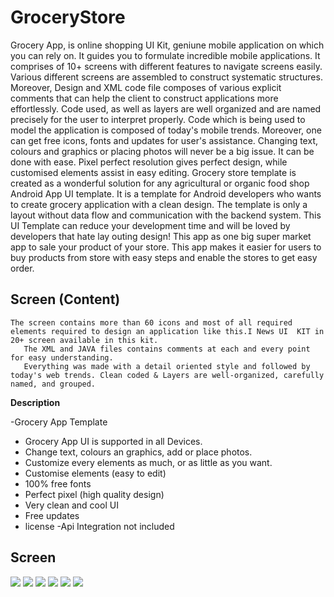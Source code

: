 

# GroceryStore
Grocery App, is online shopping UI Kit, geniune mobile application on which you can rely on. It guides you to formulate incredible mobile applications. It comprises of 10+ screens with different features to navigate screens easily.
Various different screens are assembled to  construct systematic structures. Moreover, Design and XML code file composes of various explicit comments that can help the client to construct applications more effortlessly.
Code used, as well as layers are well organized and are named precisely for the user to interpret properly. Code which is being used to model the application is composed of today's mobile trends. Moreover, one can get free icons, fonts and updates for user's assistance. Changing text, colours and graphics or placing photos will never be a big issue. It can be done with ease. Pixel perfect resolution gives perfect design, while customised elements assist in easy editing.
Grocery store template is created as a wonderful solution for any agricultural or organic food shop Android App UI template. It is a template for  Android developers who wants to create grocery application with a clean design. The template is only a layout without data flow and communication with the backend system. This UI Template can reduce your development time and will be loved by developers that hate lay outing design! This app as one big super market app to sale your product of your store. This app makes it easier for users to buy products from store with easy steps and enable the stores to get easy order.





## Screen (Content)
```
The screen contains more than 60 icons and most of all required elements required to design an application like this.I News UI  KIT in 20+ screen available in this kit.
   The XML and JAVA files contains comments at each and every point for easy understanding.
   Everything was made with a detail oriented style and followed by today's web trends. Clean coded & Layers are well-organized, carefully named, and grouped.

```

**Description**

-Grocery App Template
- Grocery App UI is supported in all Devices.
- Change text, colours an graphics, add or place photos.
- Customize every elements as much, or as little as you want.
- Customise elements (easy to edit)
- 100% free fonts
- Perfect pixel (high quality design)
- Very clean and cool UI
- Free updates
- license
-Api Integration not included

## Screen 

<img src="screen/screen1.png">

<img src="screen/screen2.png">

<img src="screen/screen3.png">

<img src="screen/screen4.png">

<img src="screen/screen5.png">

<img src="screen/screen6.png">
